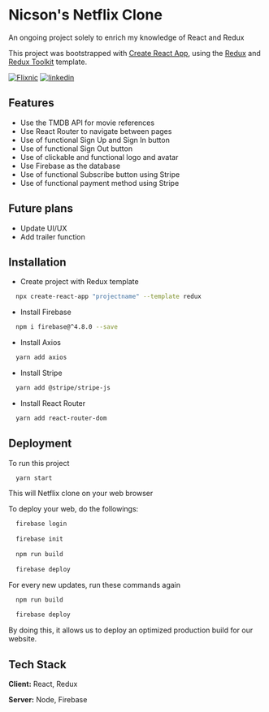 
# Nicson's Netflix Clone
An ongoing project solely to enrich my knowledge of React and Redux

This project was bootstrapped with [Create React App](https://github.com/facebook/create-react-app), using the [Redux](https://redux.js.org/) and [Redux Toolkit](https://redux-toolkit.js.org/) template.


[![Flixnic](https://img.shields.io/badge/my_portfolio-000?style=for-the-badge&logo=ko-fi&logoColor=white)](https://netflix2-7eeb0.web.app/)
[![linkedin](https://img.shields.io/badge/linkedin-0A66C2?style=for-the-badge&logo=linkedin&logoColor=white)](https://www.linkedin.com/nicsonpw)



## Features

- Use the TMDB API for movie references
- Use React Router to navigate between pages
- Use of functional Sign Up and Sign In button
- Use of functional Sign Out button
- Use of clickable and functional logo and avatar
- Use Firebase as the database
- Use of functional Subscribe button using Stripe
- Use of functional payment method using Stripe




## Future plans

- Update UI/UX 
- Add trailer function


## Installation

- Create project with Redux template 
```bash
  npx create-react-app "projectname" --template redux
```

- Install Firebase
```bash
  npm i firebase@^4.8.0 --save
```

- Install Axios
```bash
  yarn add axios
```

- Install Stripe
```bash
  yarn add @stripe/stripe-js
```
- Install React Router
```bash
  yarn add react-router-dom 
```


## Deployment

To run this project
```bash
  yarn start
```

This  will Netflix clone on your web browser

To deploy your web, do the followings:
```bash
  firebase login
  
  firebase init
  
  npm run build
  
  firebase deploy
```

For every new updates, run these commands again
```bash
  npm run build
  
  firebase deploy
```
By doing this, it allows us to deploy an optimized production build for our website.

## Tech Stack

**Client:** React, Redux

**Server:** Node, Firebase


